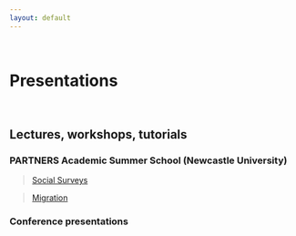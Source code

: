 ```yaml
---
layout: default
---
```


<br>

# Presentations

<br>

## Lectures, workshops, tutorials 

### PARTNERS Academic Summer School (Newcastle University)

> [Social Surveys](https://cgmoreh.github.io/webslides/PASS2022/SocialSurveys/2022-SocialSurveys)

> [Migration](https://cgmoreh.github.io/webslides/PASS2022/Migration/2022-Migration)


### Conference presentations